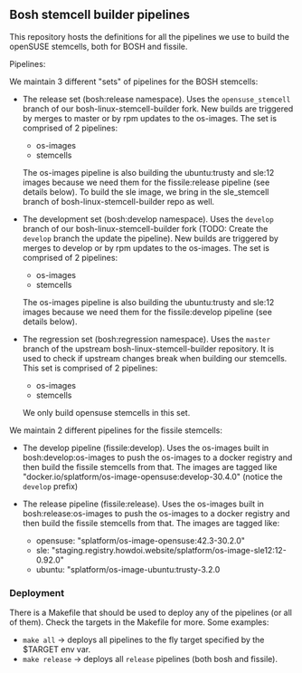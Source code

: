 ## Bosh stemcell builder pipelines

This repository hosts the definitions for all the pipelines we use to build the openSUSE stemcells, both for BOSH and fissile.

Pipelines:

We maintain 3 different "sets" of pipelines for the BOSH stemcells:

- The release set (bosh:release namespace).
  Uses the `opensuse_stemcell` branch of our bosh-linux-stemcell-builder fork. New builds are triggered by merges to master or by rpm updates to the os-images.
  The set is comprised of 2 pipelines:
  - os-images
  - stemcells

  The os-images pipeline is also building the ubuntu:trusty and sle:12 images because we need them for the fissile:release pipeline (see details below).
  To build the sle image, we bring in the sle_stemcell branch of bosh-linux-stemcell-builder repo as well.

- The development set (bosh:develop namespace).
  Uses the `develop` branch of our bosh-linux-stemcell-builder fork (TODO: Create the `develop` branch the update the pipeline).
  New builds are triggered by merges to develop or by rpm updates to the os-images.
  The set is comprised of 2 pipelines:
  - os-images
  - stemcells

  The os-images pipeline is also building the ubuntu:trusty and sle:12 images because we need them for the fissile:develop pipeline (see details below).

- The regression set (bosh:regression namespace).
  Uses the `master` branch of the upstream bosh-linux-stemcell-builder repository. It is used to check if upstream changes break when building our stemcells.
  This set is comprised of 2 pipelines:
  - os-images
  - stemcells

  We only build opensuse stemcells in this set.

We maintain 2 different pipelines for the fissile stemcells:

- The develop pipeline (fissile:develop).
  Uses the os-images built in bosh:develop:os-images to push the os-images to a docker registry and then build the fissile stemcells from that.
  The images are tagged like "docker.io/splatform/os-image-opensuse:develop-30.4.0" (notice the `develop` prefix)

- The release pipeline (fissile:release).
  Uses the os-images built in bosh:release:os-images to push the os-images to a docker registry and then build the fissile stemcells from that.
  The images are tagged like:
    - opensuse: "splatform/os-image-opensuse:42.3-30.2.0"
    - sle: "staging.registry.howdoi.website/splatform/os-image-sle12:12-0.92.0"
    - ubuntu: "splatform/os-image-ubuntu:trusty-3.2.0

### Deployment

There is a Makefile that should be used to deploy any of the pipelines (or all of them). Check the targets in the Makefile for more. Some examples:

- `make all` -> deploys all pipelines to the fly target specified by the $TARGET env var.
- `make release` -> deploys all `release` pipelines (both bosh and fissile).
